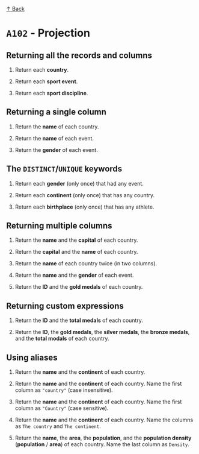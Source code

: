 [↑ Back](./README.md)

# `A102` - Projection

## Returning all the records and columns

1. Return each **country**.

1. Return each **sport event**.

1. Return each **sport discipline**.

## Returning a single column

1. Return the **name** of each country.

1. Return the **name** of each event.

1. Return the **gender** of each event.

## The `DISTINCT`/`UNIQUE` keywords

1. Return each **gender** (only once) that had any event.

1. Return each **continent** (only once) that has any country.

1. Return each **birthplace** (only once) that has any athlete.

## Returning multiple columns

1. Return the **name** and the **capital** of each country.

1. Return the **capital** and the **name** of each country.

1. Return the **name** of each country twice (in two columns).

1. Return the **name** and the **gender** of each event.

1. Return the **ID** and the **gold medals** of each country.

## Returning custom expressions

1. Return the **ID** and the **total medals** of each country.

1. Return the **ID**, the **gold medals**, the **silver medals**, the **bronze medals**, and the **total modals** of each country.

## Using aliases

1. Return the **name** and the **continent** of each country.

1. Return the **name** and the **continent** of each country. Name the first column as `"country"` (case insensitive).

1. Return the **name** and the **continent** of each country. Name the first column as `"Country"` (case sensitive).

1. Return the **name** and the **continent** of each country. Name the columns as `The country` and `The continent`.

1. Return the **name**, the **area**, the **population**, and the **population density** (**population** / **area**) of each country. Name the last column as `Density`.
